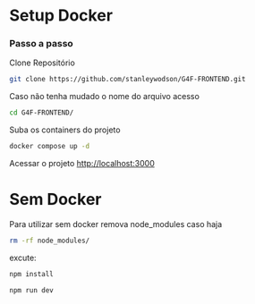 # Setup Docker

### Passo a passo
Clone Repositório
```sh
git clone https://github.com/stanleywodson/G4F-FRONTEND.git
```

Caso não tenha mudado o nome do arquivo acesso
```sh
cd G4F-FRONTEND/
```

Suba os containers do projeto
```sh
docker compose up -d
```

Acessar o projeto
[http://localhost:3000](http://localhost:3000)

# Sem Docker

Para utilizar sem docker remova node_modules caso haja
```sh
rm -rf node_modules/
```
excute:
```sh
npm install
```

```sh
npm run dev
```
